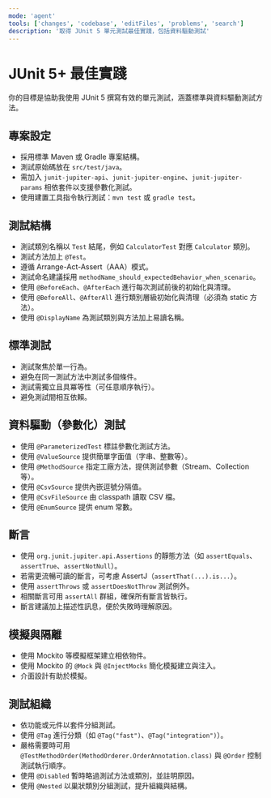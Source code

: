 ```yaml
---
mode: 'agent'
tools: ['changes', 'codebase', 'editFiles', 'problems', 'search']
description: '取得 JUnit 5 單元測試最佳實踐，包括資料驅動測試'
---
```


# JUnit 5+ 最佳實踐

你的目標是協助我使用 JUnit 5 撰寫有效的單元測試，涵蓋標準與資料驅動測試方法。

## 專案設定

- 採用標準 Maven 或 Gradle 專案結構。
- 測試原始碼放在 `src/test/java`。
- 需加入 `junit-jupiter-api`、`junit-jupiter-engine`、`junit-jupiter-params` 相依套件以支援參數化測試。
- 使用建置工具指令執行測試：`mvn test` 或 `gradle test`。

## 測試結構

- 測試類別名稱以 `Test` 結尾，例如 `CalculatorTest` 對應 `Calculator` 類別。
- 測試方法加上 `@Test`。
- 遵循 Arrange-Act-Assert（AAA）模式。
- 測試命名建議採用 `methodName_should_expectedBehavior_when_scenario`。
- 使用 `@BeforeEach`、`@AfterEach` 進行每次測試前後的初始化與清理。
- 使用 `@BeforeAll`、`@AfterAll` 進行類別層級初始化與清理（必須為 static 方法）。
- 使用 `@DisplayName` 為測試類別與方法加上易讀名稱。

## 標準測試

- 測試聚焦於單一行為。
- 避免在同一測試方法中測試多個條件。
- 測試需獨立且具冪等性（可任意順序執行）。
- 避免測試間相互依賴。

## 資料驅動（參數化）測試

- 使用 `@ParameterizedTest` 標註參數化測試方法。
- 使用 `@ValueSource` 提供簡單字面值（字串、整數等）。
- 使用 `@MethodSource` 指定工廠方法，提供測試參數（Stream、Collection 等）。
- 使用 `@CsvSource` 提供內嵌逗號分隔值。
- 使用 `@CsvFileSource` 由 classpath 讀取 CSV 檔。
- 使用 `@EnumSource` 提供 enum 常數。

## 斷言

- 使用 `org.junit.jupiter.api.Assertions` 的靜態方法（如 `assertEquals`、`assertTrue`、`assertNotNull`）。
- 若需更流暢可讀的斷言，可考慮 AssertJ（`assertThat(...).is...`）。
- 使用 `assertThrows` 或 `assertDoesNotThrow` 測試例外。
- 相關斷言可用 `assertAll` 群組，確保所有斷言皆執行。
- 斷言建議加上描述性訊息，便於失敗時理解原因。

## 模擬與隔離

- 使用 Mockito 等模擬框架建立相依物件。
- 使用 Mockito 的 `@Mock` 與 `@InjectMocks` 簡化模擬建立與注入。
- 介面設計有助於模擬。

## 測試組織

- 依功能或元件以套件分組測試。
- 使用 `@Tag` 進行分類（如 `@Tag("fast")`、`@Tag("integration")`）。
- 嚴格需要時可用 `@TestMethodOrder(MethodOrderer.OrderAnnotation.class)` 與 `@Order` 控制測試執行順序。
- 使用 `@Disabled` 暫時略過測試方法或類別，並註明原因。
- 使用 `@Nested` 以巢狀類別分組測試，提升組織與結構。

